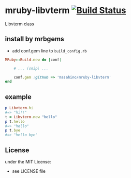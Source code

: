 # mruby-libvterm   [![Build Status](https://travis-ci.org/masahino/mruby-libvterm.svg?branch=master)](https://travis-ci.org/masahino/mruby-libvterm)
Libvterm class
## install by mrbgems
- add conf.gem line to `build_config.rb`

```ruby
MRuby::Build.new do |conf|

    # ... (snip) ...

    conf.gem :github => 'masahino/mruby-libvterm'
end
```
## example
```ruby
p Libvterm.hi
#=> "hi!!"
t = Libvterm.new "hello"
p t.hello
#=> "hello"
p t.bye
#=> "hello bye"
```

## License
under the MIT License:
- see LICENSE file
